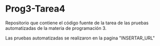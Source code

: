 # Prog3-Tarea4
Repositorio que contiene el código fuente de la tarea de las pruebas automatizadas de la materia de programación 3.

Las pruebas automatizadas se realizaron en la pagina "INSERTAR_URL"



